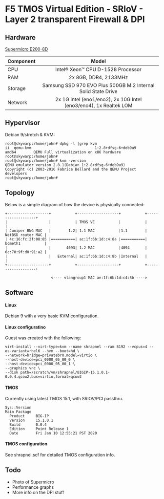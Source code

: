 # F5 TMOS Virtual Edition - SRIoV - Layer 2 transparent Firewall & DPI 

## Hardware
[Supermicro E200-8D](https://www.supermicro.com/en/products/system/Mini-ITX/SYS-E200-8D.cfm)

| Component     | Model         | 
| ------------- |:-------------:| 
| CPU | Intel® Xeon™ CPU D-1528 Processor | 
| RAM | 2x 8GB, DDR4, 2133MHz |
| Storage | Samsung SSD 970 EVO Plus 500GB M.2 Internal Solid State Drive |
| Network | 2x 1G Intel (eno1/eno2), 2x 10G Intel (eno3/eno4), 1x Realtek LOM ||


## Hypervisor
Debian 9/stretch & KVM:
```
root@skywarp:/home/john# dpkg -l |grep kvm
ii  qemu-kvm                             1:2.8+dfsg-6+deb9u9               amd64        QEMU Full virtualization on x86 hardware
root@skywarp:/home/john# 
root@skywarp:/home/john# kvm -version
QEMU emulator version 2.8.1(Debian 1:2.8+dfsg-6+deb9u9)
Copyright (c) 2003-2016 Fabrice Bellard and the QEMU Project developers
root@skywarp:/home/john#
```

## Topology 
Below is a simple diagram of how the device is physically connected:
```
+-------------------+           +-------------------+           +-------------------+ 
|                   |           | TMOS VE           |           |                   | 
| Juniper BNG MAC   |        1.2| 1.1 MAC           |1.1        | NetBSD router MAC | 
| 4c:16:fc:2f:08:85 |===========| ac:1f:6b:1d:c4:8a |===========| bcmeth1           |
|                   |       4093| 1.2 MAC           |4094       | 6c:70:9f:d0:91:a2 | 
|                   |   External| ac:1f:6b:1d:c4:8b |Internal   |                   | 
+-------------------+           +-------------------+           +-------------------+

                     <---- vlangroup1 MAC ae:1f:6b:1d:c4:8b ---->
```

## Software
#### Linux
Debian 9 with a very basic KVM configuration.

#### Linux configuratino
Guest was created with the following:
```
virt-install --virt-type=kvm --name shrapnel --ram 8192 --vcpus=4 --os-variant=rhel6 --hvm --boot=hd \
--network=bridge=privatebr0,model=virtio \
--host-device=pci_0000_05_00_0 \
--host-device=pci_0000_05_00_1 \
--graphics vnc \
--disk path=/scratch/vm/shrapnel/BIGIP-15.1.0.1-0.0.4.qcow2,bus=virtio,format=qcow2
``` 

#### TMOS 
Currently using latest TMOS 15.1, with SRIOV/PCI passthru.

```
Sys::Version
Main Package
  Product     BIG-IP
  Version     15.1.0.1
  Build       0.0.4
  Edition     Point Release 1
  Date        Fri Jan 10 12:55:21 PST 2020
```

#### TMOS configuration
See shrapnel.scf for detailed TMOS configuration info.

## Todo

- Photo of Supermicro
- Performance graphs
- More info on the DPI stuff
 
